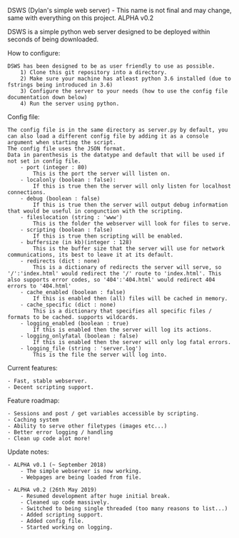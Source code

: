 DSWS (Dylan's simple web server) - This name is not final and may change, same with everything on this project. 
ALPHA v0.2

DSWS is a simple python web server designed to be deployed within seconds of being downloaded.

How to configure:
    
    DSWS has been designed to be as user friendly to use as possible.
        1) Clone this git repository into a directory.
        2) Make sure your machine has atleast python 3.6 installed (due to fstrings being introduced in 3.6)
        3) Configure the server to your needs (how to use the config file documentation down below)
        4) Run the server using python.

Config file:

    The config file is in the same directory as server.py by default, you can also load a different config file by adding it as a console argument when starting the script.
    The config file uses the JSON format.
    Data in parenthesis is the datatype and default that will be used if not set in config file.
        - port (integer : 80)
            This is the port the server will listen on.
        - localonly (boolean : false):
            If this is true then the server will only listen for localhost connections.
        - debug (boolean : false)
            If this is true then the server will output debug information that would be useful in congunction with the scripting.
        - fileslocation (string : 'www')
            This is the folder the webserver will look for files to serve.
        - scripting (boolean : false)
            If this is true then scripting will be enabled.
        - buffersize (in kb)(integer : 128)
            This is the buffer size that the server will use for network communications, its best to leave it at its default.
        - redirects (dict : none)
            This is a dictionary of redirects the server will serve, so '/':'index.html' would redirect the '/' route to 'index.html'. This also supports error codes, so '404':'404.html' would redirect 404 errors to '404.html'
        - cache_enabled (boolean : false)
            If this is enabled then (all) files will be cached in memory.
        - cache_specific (dict : none)
            This is a dictionary that specifies all specific files / formats to be cached. supports wildcards.
        - logging_enabled (boolean : true)
            If this is enabled then the server will log its actions.
        - logging_onlyfatal (boolean : false)
            If this is enabled then the server will only log fatal errors.
        - logging_file (string : 'server.log')
            This is the file the server will log into.

Current features:
    
    - Fast, stable webserver.
    - Decent scripting support.

Feature roadmap:
    
    - Sessions and post / get variables accessible by scripting.
    - Caching system
    - Ability to serve other filetypes (images etc...)
    - Better error logging / handling
    - Clean up code alot more!

Update notes:
    
    - ALPHA v0.1 (~ September 2018)
        - The simple webserver is now working.
        - Webpages are being loaded from file.

    - ALPHA v0.2 (26th May 2019)
        - Resumed development after huge initial break.
        - Cleaned up code massively.
        - Switched to being single threaded (too many reasons to list...)
        - Added scripting support.
        - Added config file.
        - Started working on logging.